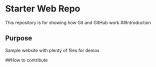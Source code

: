 # Starter Web Repo

This repository is for showing how Git and GitHub work
##Introduction

## Purpose

Sample website with plenty of files for demos

##How to contribute
